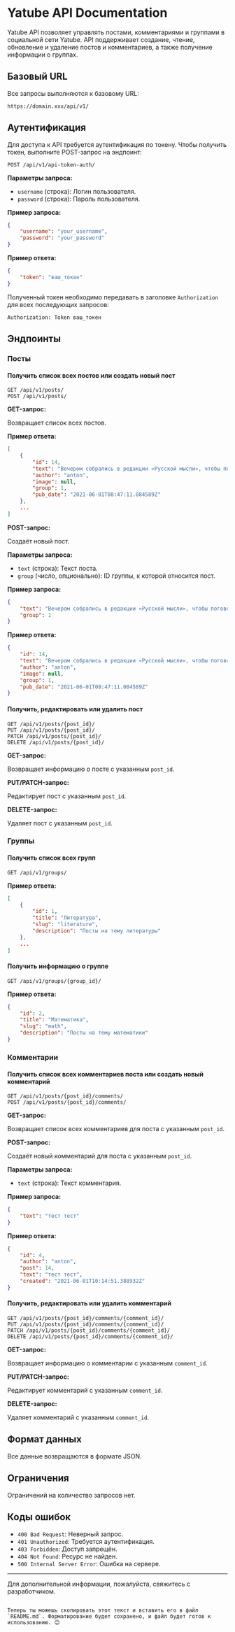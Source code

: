 # Yatube API Documentation

Yatube API позволяет управлять постами, комментариями и группами в социальной сети Yatube. API поддерживает создание, чтение, обновление и удаление постов и комментариев, а также получение информации о группах.

## Базовый URL

Все запросы выполняются к базовому URL:

```
https://domain.xxx/api/v1/
```

## Аутентификация

Для доступа к API требуется аутентификация по токену. Чтобы получить токен, выполните POST-запрос на эндпоинт:

```
POST /api/v1/api-token-auth/
```

**Параметры запроса:**

- `username` (строка): Логин пользователя.
- `password` (строка): Пароль пользователя.

**Пример запроса:**

```json
{
    "username": "your_username",
    "password": "your_password"
}
```

**Пример ответа:**

```json
{
    "token": "ваш_токен"
}
```

Полученный токен необходимо передавать в заголовке `Authorization` для всех последующих запросов:

```
Authorization: Token ваш_токен
```

## Эндпоинты

### Посты

#### Получить список всех постов или создать новый пост

```
GET /api/v1/posts/
POST /api/v1/posts/
```

**GET-запрос:**

Возвращает список всех постов.

**Пример ответа:**

```json
[
    {
        "id": 14,
        "text": "Вечером собрались в редакции «Русской мысли», чтобы поговорить о народном театре. Проект Шехтеля всем нравится.",
        "author": "anton",
        "image": null,
        "group": 1,
        "pub_date": "2021-06-01T08:47:11.084589Z"
    },
    ...
]
```

**POST-запрос:**

Создаёт новый пост.

**Параметры запроса:**

- `text` (строка): Текст поста.
- `group` (число, опционально): ID группы, к которой относится пост.

**Пример запроса:**

```json
{
    "text": "Вечером собрались в редакции «Русской мысли», чтобы поговорить о народном театре. Проект Шехтеля всем нравится.",
    "group": 1
}
```

**Пример ответа:**

```json
{
    "id": 14,
    "text": "Вечером собрались в редакции «Русской мысли», чтобы поговорить о народном театре. Проект Шехтеля всем нравится.",
    "author": "anton",
    "image": null,
    "group": 1,
    "pub_date": "2021-06-01T08:47:11.084589Z"
}
```

#### Получить, редактировать или удалить пост

```
GET /api/v1/posts/{post_id}/
PUT /api/v1/posts/{post_id}/
PATCH /api/v1/posts/{post_id}/
DELETE /api/v1/posts/{post_id}/
```

**GET-запрос:**

Возвращает информацию о посте с указанным `post_id`.

**PUT/PATCH-запрос:**

Редактирует пост с указанным `post_id`.

**DELETE-запрос:**

Удаляет пост с указанным `post_id`.

### Группы

#### Получить список всех групп

```
GET /api/v1/groups/
```

**Пример ответа:**

```json
[
    {
        "id": 1,
        "title": "Литература",
        "slug": "literature",
        "description": "Посты на тему литературы"
    },
    ...
]
```

#### Получить информацию о группе

```
GET /api/v1/groups/{group_id}/
```

**Пример ответа:**

```json
{
    "id": 2,
    "title": "Математика",
    "slug": "math",
    "description": "Посты на тему математики"
}
```

### Комментарии

#### Получить список всех комментариев поста или создать новый комментарий

```
GET /api/v1/posts/{post_id}/comments/
POST /api/v1/posts/{post_id}/comments/
```

**GET-запрос:**

Возвращает список всех комментариев для поста с указанным `post_id`.

**POST-запрос:**

Создаёт новый комментарий для поста с указанным `post_id`.

**Параметры запроса:**

- `text` (строка): Текст комментария.

**Пример запроса:**

```json
{
    "text": "тест тест"
}
```

**Пример ответа:**

```json
{
    "id": 4,
    "author": "anton",
    "post": 14,
    "text": "тест тест",
    "created": "2021-06-01T10:14:51.388932Z"
}
```

#### Получить, редактировать или удалить комментарий

```
GET /api/v1/posts/{post_id}/comments/{comment_id}/
PUT /api/v1/posts/{post_id}/comments/{comment_id}/
PATCH /api/v1/posts/{post_id}/comments/{comment_id}/
DELETE /api/v1/posts/{post_id}/comments/{comment_id}/
```

**GET-запрос:**

Возвращает информацию о комментарии с указанным `comment_id`.

**PUT/PATCH-запрос:**

Редактирует комментарий с указанным `comment_id`.

**DELETE-запрос:**

Удаляет комментарий с указанным `comment_id`.

## Формат данных

Все данные возвращаются в формате JSON.

## Ограничения

Ограничений на количество запросов нет.

## Коды ошибок

- `400 Bad Request`: Неверный запрос.
- `401 Unauthorized`: Требуется аутентификация.
- `403 Forbidden`: Доступ запрещён.
- `404 Not Found`: Ресурс не найден.
- `500 Internal Server Error`: Ошибка на сервере.

---

Для дополнительной информации, пожалуйста, свяжитесь с разработчиком.
```

Теперь ты можешь скопировать этот текст и вставить его в файл `README.md`. Форматирование будет сохранено, и файл будет готов к использованию. 😊